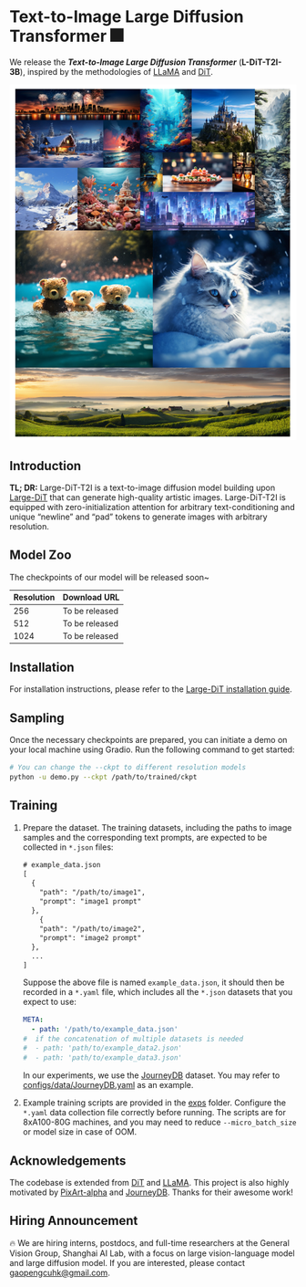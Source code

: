 # Text-to-Image Large Diffusion Transformer 🎆

We release the ***Text-to-Image Large Diffusion Transformer*** (**L-DiT-T2I-3B**), inspired by the methodologies of [LLaMA](https://github.com/facebookresearch/llama) and [DiT](https://github.com/facebookresearch/DiT). 

![image-20240307160444196](assets/sample.png)

## Introduction

**TL; DR:** Large-DiT-T2I is a text-to-image diffusion model building upon [Large-DiT](https://github.com/Alpha-VLLM/LLaMA2-Accessory/tree/main/Large-DiT-ImageNet) that can generate high-quality artistic images.  Large-DiT-T2I is equipped with zero-initialization attention for arbitrary text-conditioning and unique “newline” and “pad” tokens to generate images with arbitrary resolution. 

## Model Zoo

The checkpoints of our model will be released soon~

| Resolution | Download URL   |
| ---------- | -------------- |
| 256        | To be released |
| 512        | To be released |
| 1024       | To be released |

## Installation

For installation instructions, please refer to the [Large-DiT installation guide](https://github.com/Alpha-VLLM/LLaMA2-Accessory/tree/main/Large-DiT-ImageNet).

## Sampling

Once the necessary checkpoints are prepared, you can initiate a demo on your local machine using Gradio. Run the following command to get started:

```bash
# You can change the --ckpt to different resolution models
python -u demo.py --ckpt /path/to/trained/ckpt
```

## Training

1. Prepare the dataset. The training datasets, including the paths to image samples and the corresponding text prompts, are expected to be collected in `*.json` files:

   ```
   # example_data.json
   [
     {
       "path": "/path/to/image1",
       "prompt": "image1 prompt"
     },
       {
       "path": "/path/to/image2",
       "prompt": "image2 prompt"
     },
     ...
   ]
   ```

   Suppose the above file is named `example_data.json`, it should then be recorded in a `*.yaml` file, which includes all the `*.json` datasets that you expect to use:

   ```yaml
   META:
     - path: '/path/to/example_data.json'
   #  if the concatenation of multiple datasets is needed
   #  - path: 'path/to/example_data2.json'
   #  - path: 'path/to/example_data3.json'
   ```

   In our experiments, we use the [JourneyDB](https://journeydb.github.io/) dataset. You may refer to [configs/data/JourneyDB.yaml](./configs/data/JourneyDB.yaml) as an example.

1. Example training scripts are provided in the [exps](./exps) folder. Configure the `*.yaml` data collection file correctly before running. The scripts are for 8xA100-80G machines, and you may need to reduce `--micro_batch_size` or model size in case of OOM.

## Acknowledgements

The codebase is extended from [DiT](https://github.com/facebookresearch/DiT) and [LLaMA](https://github.com/facebookresearch/llama). This project is also highly motivated by [PixArt-alpha](https://github.com/PixArt-alpha/PixArt-alpha) and [JourneyDB](https://journeydb.github.io/). Thanks for their awesome work! 

## Hiring Announcement
🔥 We are hiring interns, postdocs, and full-time researchers at the General Vision Group, Shanghai AI Lab, with a focus on large vision-language model and large diffusion model. If you are interested, please contact gaopengcuhk@gmail.com.